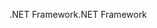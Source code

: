<span data-ttu-id="1a10e-101">.NET Framework</span><span class="sxs-lookup"><span data-stu-id="1a10e-101">.NET Framework</span></span>